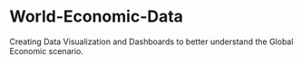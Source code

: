 # World-Economic-Data
Creating Data Visualization and Dashboards to better understand the Global Economic scenario.
